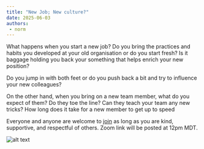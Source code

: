 ```yaml
---
title: "New Job; New culture?"
date: 2025-06-03
authors:
 - norm 
---
```


What happens when you start a new job?  Do you bring the practices and habits you developed at your old organisation or do you start fresh? Is it baggage holding you back your something that helps enrich your new position?

Do you jump in with both feet or do you push back a bit and try to influence your new colleagues?  

On the other hand, when you bring on a new team member, what do you expect of them?  Do they toe the line? Can they teach your team any new tricks? How long does it take for a new member to get up to speed

Everyone and anyone are welcome to [join](https://weeklydevchat.com/join/) as long as you are kind, supportive, and respectful of others. Zoom link will be posted at 12pm MDT.

![alt text](2025-06-03_image_filename.webp)
